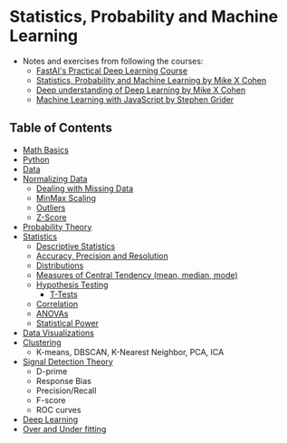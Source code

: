 # Statistics, Probability and Machine Learning

- Notes and exercises from following the courses:
  - [FastAI's Practical Deep Learning Course](https://course.fast.ai/)
  - [Statistics, Probability and Machine Learning by Mike X Cohen](https://www.udemy.com/course/statsml_x/)
  - [Deep understanding of Deep Learning by Mike X Cohen](https://www.udemy.com/course/deeplearning_x/)
  - [Machine Learning with JavaScript by Stephen Grider](https://www.udemy.com/course/machine-learning-with-javascript/)

## Table of Contents

- [Math Basics](./NOTES/MathPrerequisite.md)
- [Python](./NOTES/PythonTips.md)
- [Data](./NOTES/DATA.md)
- [Normalizing Data](./NOTES/Statistics/NormalizingData/)
  - [Dealing with Missing Data](./NOTES/Statistics/NormalizingData/MissingData.md)
  - [MinMax Scaling](./NOTES/Statistics/NormalizingData/MinMaxScaling.md)
  - [Outliers](./NOTES/Statistics/NormalizingData/Outliers.md)
  - [Z-Score](./NOTES/Statistics/NormalizingData/ZScore.md)
- [Probability Theory](./NOTES/Probability/InferentialStatistics.md)
- [Statistics](./NOTES/Statistics/)
  - [Descriptive Statistics](./NOTES/Statistics/Statistics.md)
  - [Accuracy, Precision and Resolution](./NOTES/Statistics/AccuracyPrecisionResolution.md)
  - [Distributions](./NOTES/Statistics/Distributions.md)
  - [Measures of Central Tendency (mean, median, mode)](./NOTES/Statistics/MesauresOfCentralTendency.md)
  - [Hypothesis Testing](./NOTES/Statistics/HypothesisTesting.md)
    - [T-Tests](./NOTES/Statistics/T-Tests.md)
  - [Correlation](./NOTES/Statistics/Correlation.md)
  - [ANOVAs](./NOTES/Statistics/ANOVA.md)
  - [Statistical Power](./NOTES/Statistics/StatisticalPower.md)
- [Data Visualizations](./NOTES/DataVisualizations/)
- [Clustering](./NOTES/Statistics/Clustering.md)
  - K-means, DBSCAN, K-Nearest Neighbor, PCA, ICA
- [Signal Detection Theory](./NOTES/Statistics/SignalDetection.md)
  - D-prime
  - Response Bias
  - Precision/Recall
  - F-score
  - ROC curves
- [Deep Learning](./NOTES/DeepLearning/)
- [Over and Under fitting](./NOTES/Statistics/OverFitting.md)
